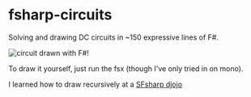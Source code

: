 fsharp-circuits
===============

Solving and drawing DC circuits in ~150 expressive lines of F#.

![circuit drawn with F#!](https://raw2.github.com/orlandpm/fsharp-circuits/master/mycircuit.png)

To draw it yourself, just run the fsx (though I've only tried in on mono).

I learned how to draw recursively at a [SFsharp djojo](https://github.com/sfsharp/dojo-fractal-forest)
